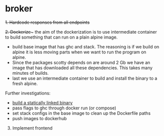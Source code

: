 # broker
~~1. Hardcode responses from all endpoints~~

~~2. Dockerize~~~
the aim of the dockerization is to use intermediate container to build something that can run on a plain alpine image.
- build base image that has ghc and stack. The reasoning is if we build on alpine it is less moving parts when we want to run the program on alpine.
- Since the packages scotty depends on are around 2 Gb we have an image that has downloaded all these dependencies. This takes many minutes of builds.
- last we use an intermediate container to build and install the binary to a fresh alpine.

Further investigations:
- [build a statically linked binary](https://github.com/commercialhaskell/stack/issues/3420)
- pass flags to ghc through docker run (or compose)
- set stack configs in the base image to clean up the Dockerfile paths
- push images to dockerhub

3. Implement frontend
